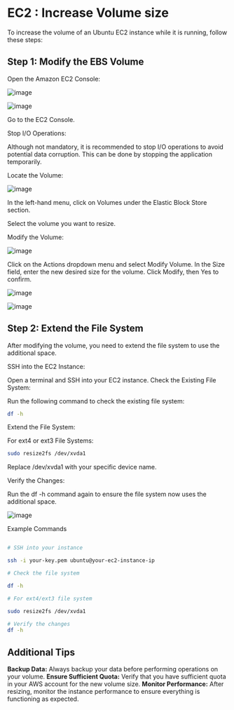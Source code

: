 # EC2 : Increase Volume size

To increase the volume of an Ubuntu EC2 instance while it is running, follow these steps:

## Step 1: Modify the EBS Volume

Open the Amazon EC2 Console:

![image](https://github.com/AmalSunny992/AWS-Hands-On/assets/169422802/a7e42c29-5d81-4c5d-898b-fd217be3cabe)

![image](https://github.com/AmalSunny992/AWS-Hands-On/assets/169422802/af39f329-318b-47bb-ad81-865425833587)


Go to the EC2 Console.

Stop I/O Operations:

Although not mandatory, it is recommended to stop I/O operations to avoid potential data corruption. This can be done by stopping the application temporarily.

Locate the Volume:

![image](https://github.com/AmalSunny992/AWS-Hands-On/assets/169422802/dc34881f-d500-4531-b950-a18cf842db08)

In the left-hand menu, click on Volumes under the Elastic Block Store section.

Select the volume you want to resize.

Modify the Volume:

![image](https://github.com/AmalSunny992/AWS-Hands-On/assets/169422802/a6c0a175-d96d-4dd4-91c5-423ccff9a999)

Click on the Actions dropdown menu and select Modify Volume.
In the Size field, enter the new desired size for the volume.
Click Modify, then Yes to confirm.

![image](https://github.com/AmalSunny992/AWS-Hands-On/assets/169422802/b9bf6979-d0fd-4d59-b5e6-e047a7506895)

![image](https://github.com/AmalSunny992/AWS-Hands-On/assets/169422802/121b129a-9491-4189-be79-16718437b410)


## Step 2: Extend the File System

After modifying the volume, you need to extend the file system to use the additional space.

SSH into the EC2 Instance:

Open a terminal and SSH into your EC2 instance.
Check the Existing File System:

Run the following command to check the existing file system:

``` bash
df -h
```

Extend the File System:

For ext4 or ext3 File Systems:

```bash
sudo resize2fs /dev/xvda1
```
Replace /dev/xvda1 with your specific device name.



Verify the Changes:

Run the df -h command again to ensure the file system now uses the additional space.


![image](https://github.com/AmalSunny992/AWS-Hands-On/assets/169422802/386844a7-925a-49f7-8b41-9618bc8f069e)


Example Commands

```bash

# SSH into your instance

ssh -i your-key.pem ubuntu@your-ec2-instance-ip

# Check the file system

df -h

# For ext4/ext3 file system

sudo resize2fs /dev/xvda1

# Verify the changes
df -h

```

## Additional Tips

**Backup Data:** Always backup your data before performing operations on your volume.
**Ensure Sufficient Quota:** Verify that you have sufficient quota in your AWS account for the new volume size.
**Monitor Performance:** After resizing, monitor the instance performance to ensure everything is functioning as expected.
